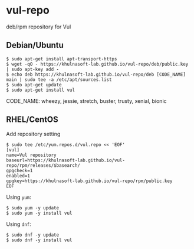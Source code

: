 # vul-repo
deb/rpm repository for Vul

## Debian/Ubuntu

```
$ sudo apt-get install apt-transport-https
$ wget -qO - https://khulnasoft-lab.github.io/vul-repo/deb/public.key | sudo apt-key add -
$ echo deb https://khulnasoft-lab.github.io/vul-repo/deb [CODE_NAME] main | sudo tee -a /etc/apt/sources.list
$ sudo apt-get update
$ sudo apt-get install vul
```

CODE_NAME: wheezy, jessie, stretch, buster, trusty, xenial, bionic

## RHEL/CentOS

Add repository setting

```
$ sudo tee /etc/yum.repos.d/vul.repo << 'EOF'
[vul]
name=Vul repository
baseurl=https://khulnasoft-lab.github.io/vul-repo/rpm/releases/$basearch/
gpgcheck=1
enabled=1
gpgkey=https://khulnasoft-lab.github.io/vul-repo/rpm/public.key
EOF
```
Using `yum`:
```
$ sudo yum -y update
$ sudo yum -y install vul
```
Using `dnf`:
```
$ sudo dnf -y update
$ sudo dnf -y install vul
```